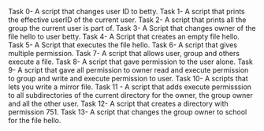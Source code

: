 Task 0- A script that changes user ID to betty.
Task 1- A script that prints the effective userID of the current user.
Task 2- A script that prints all the group the current user is part of.
Task 3- A Script that changes owner of the file hello to user betty.
Task 4- A Script that creates an empty file hello.
Task 5- A Script that executes the file hello.
Task 6- A script that gives multiple permission.
Task 7- A script that allows user, group and others execute a file.
Task 8- A script that gave permission to the user alone.
Task 9- A script that gave all permission to owner read and execute permission to group and write and execute permission to user.
Task 10- A scripts that lets you write a mirror file.
Task 11 - A script that adds execute permisssion to all subdirectories of the current directory for the owner, the group owner and all the other user.
Task 12- A script that creates a directory with permission 751.
Task 13- A script that changes the group owner to school for the file hello.

